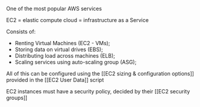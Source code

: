 One of the most popular AWS services

EC2 = elastic compute cloud = infrastructure as a Service

Consists of:
- Renting Virtual Machines (EC2 - VMs);
- Storing data on virtual drives (EBS);
- Distributing load across machines (ELB);
- Scaling services using auto-scaling group (ASG);

All of this can be configured using the [[EC2 sizing & configuration options]] provided in the  [[EC2 User Data]] script

EC2 instances must have a security policy, decided by their [[EC2 security groups]]